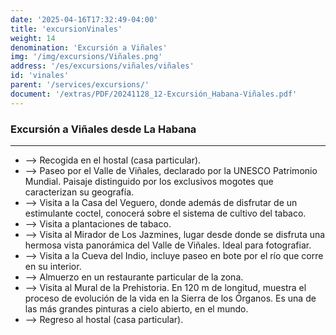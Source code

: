 ```yaml
---
date: '2025-04-16T17:32:49-04:00'
title: 'excursionVinales'
weight: 14
denomination: 'Excursión a Viñales'
img: '/img/excursions/Viñales.png'
address: '/es/excursions/viñales/viñales'
id: 'vinales'
parent: '/services/excursions/'
document: '/extras/PDF/20241128_12-Excursión_Habana-Viñales.pdf'
---
```

### Excursión a Viñales desde La Habana
---

- --> Recogida en el hostal (casa particular).
- --> Paseo por el Valle de Viñales, declarado por la UNESCO Patrimonio Mundial. Paisaje distinguido por los exclusivos mogotes que caracterizan su geografía.
- --> Visita a la Casa del Veguero, donde además de disfrutar de un estimulante coctel, conocerá sobre el sistema de cultivo del tabaco. 
- --> Visita a plantaciones de tabaco. 
- --> Visita al Mirador de Los Jazmines, lugar desde donde se disfruta una hermosa vista panorámica del Valle de Viñales. Ideal para fotografiar. 
- --> Visita a la Cueva del Indio, incluye paseo en bote por el río que corre en su interior.
- --> Almuerzo en un restaurante particular de la zona. 
- --> Visita al Mural de la Prehistoria. En 120 m de longitud, muestra el proceso de evolución de la vida en la Sierra de los Órganos. Es una de las más grandes pinturas a cielo abierto, en el mundo. 
- --> Regreso al hostal (casa particular).